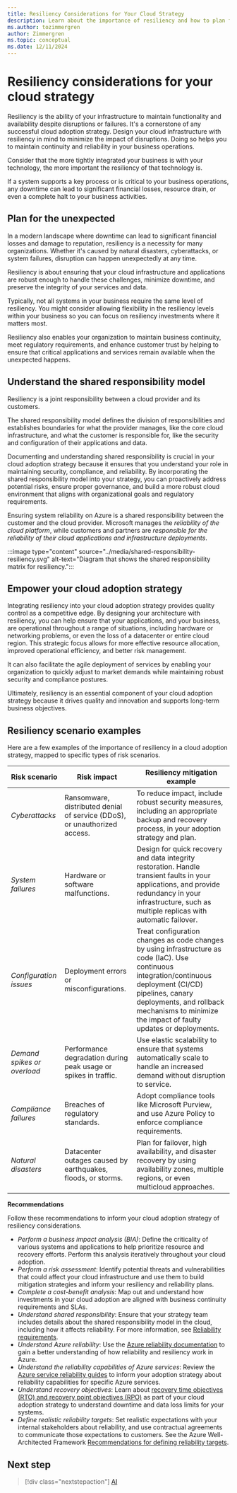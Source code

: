 ```yaml
---
title: Resiliency Considerations for Your Cloud Strategy
description: Learn about the importance of resiliency and how to plan for the unexpected in your cloud adoption strategy.
ms.author: tozimmergren
author: Zimmergren
ms.topic: conceptual
ms.date: 12/11/2024
---
```


# Resiliency considerations for your cloud strategy

Resiliency is the ability of your infrastructure to maintain functionality and availability despite disruptions or failures. It's a cornerstone of any successful cloud adoption strategy. Design your cloud infrastructure with resiliency in mind to minimize the impact of disruptions. Doing so helps you to maintain continuity and reliability in your business operations.

Consider that the more tightly integrated your business is with your technology, the more important the resiliency of that technology is.

If a system supports a key process or is critical to your business operations, any downtime can lead to significant financial losses, resource drain, or even a complete halt to your business activities.

## Plan for the unexpected

In a modern landscape where downtime can lead to significant financial losses and damage to reputation, resiliency is a necessity for many organizations. Whether it's caused by natural disasters, cyberattacks, or system failures, disruption can happen unexpectedly at any time.

Resiliency is about ensuring that your cloud infrastructure and applications are robust enough to handle these challenges, minimize downtime, and preserve the integrity of your services and data.  

Typically, not all systems in your business require the same level of resiliency. You might consider allowing flexibility in the resiliency levels within your business so you can focus on resiliency investments where it matters most.

Resiliency also enables your organization to maintain business continuity, meet regulatory requirements, and enhance customer trust by helping to ensure that critical applications and services remain available when the unexpected happens.

## Understand the shared responsibility model

Resiliency is a joint responsibility between a cloud provider and its customers.  

The shared responsibility model defines the division of responsibilities and establishes boundaries for what the provider manages, like the core cloud infrastructure, and what the customer is responsible for, like the security and configuration of their applications and data.

Documenting and understanding shared responsibility is crucial in your cloud adoption strategy because it ensures that you understand your role in maintaining security, compliance, and reliability. By incorporating the shared responsibility model into your strategy, you can proactively address potential risks, ensure proper governance, and build a more robust cloud environment that aligns with organizational goals and regulatory requirements.

Ensuring system reliability on Azure is a shared responsibility between the customer and the cloud provider. Microsoft manages the *reliability of the cloud platform*, while customers and partners are *responsible for the reliability of their cloud applications and infrastructure deployments*.

:::image type="content" source="../media/shared-responsibility-resiliency.svg" alt-text="Diagram that shows the shared responsibility matrix for resiliency.":::

## Empower your cloud adoption strategy

Integrating resiliency into your cloud adoption strategy provides quality control as a competitive edge. By designing your architecture with resiliency, you can help ensure that your applications, and your business, are operational throughout a range of situations, including hardware or networking problems, or even the loss of a datacenter or entire cloud region. This strategic focus allows for more effective resource allocation, improved operational efficiency, and better risk management.

It can also facilitate the agile deployment of services by enabling your organization to quickly adjust to market demands while maintaining robust security and compliance postures.  

Ultimately, resiliency is an essential component of your cloud adoption strategy because it drives quality and innovation and supports long-term business objectives.

## Resiliency scenario examples

Here are a few examples of the importance of resiliency in a cloud adoption strategy, mapped to specific types of risk scenarios.

| Risk scenario | Risk impact | Resiliency mitigation example |
| --- | --- | --- |
| *Cyberattacks* | Ransomware, distributed denial of service (DDoS), or unauthorized access. | To reduce impact, include robust security measures, including an appropriate backup and recovery process, in your adoption strategy and plan. |
| *System failures* | Hardware or software malfunctions. | Design for quick recovery and data integrity restoration. Handle transient faults in your applications, and provide redundancy in your infrastructure, such as multiple replicas with automatic failover. |
| *Configuration issues* | Deployment errors or misconfigurations. | Treat configuration changes as code changes by using infrastructure as code (IaC). Use continuous integration/continuous deployment (CI/CD) pipelines, canary deployments, and rollback mechanisms to minimize the impact of faulty updates or deployments. |
| *Demand spikes or overload* | Performance degradation during peak usage or spikes in traffic. | Use elastic scalability to ensure that systems automatically scale to handle an increased demand without disruption to service. |
| *Compliance failures* | Breaches of regulatory standards. | Adopt compliance tools like Microsoft Purview, and use Azure Policy to enforce compliance requirements. |
| *Natural disasters* | Datacenter outages caused by earthquakes, floods, or storms. | Plan for failover, high availability, and disaster recovery by using availability zones, multiple regions, or even multicloud approaches. |

**Recommendations**

Follow these recommendations to inform your cloud adoption strategy of resiliency considerations.

- *Perform a business impact analysis (BIA)*: Define the criticality of various systems and applications to help prioritize resource and recovery efforts. Perform this analysis iteratively throughout your cloud adoption.
- *Perform a risk assessment*: Identify potential threats and vulnerabilities that could affect your cloud infrastructure and use them to build mitigation strategies and inform your resiliency and reliability plans.
- *Complete a cost-benefit analysis*: Map out and understand how investments in your cloud adoption are aligned with business continuity requirements and SLAs.
- *Understand shared responsibility*: Ensure that your strategy team includes details about the shared responsibility model in the cloud, including how it affects reliability. For more information, see [Reliability requirements](/azure/reliability/overview#reliability-requirements).
- *Understand Azure reliability*: Use the [Azure reliability documentation](/azure/reliability/overview) to gain a better understanding of how reliability and resiliency work in Azure.
- *Understand the reliability capabilities of Azure services*: Review the [Azure service reliability guides](/azure/reliability/overview-reliability-guidance) to inform your adoption strategy about reliability capabilities for specific Azure services.
- *Understand recovery objectives*: Learn about [recovery time objectives (RTO) and recovery point objectives (RPO)](/azure/reliability/overview#rto-and-rpo-) as part of your cloud adoption strategy to understand downtime and data loss limits for your systems.
- *Define realistic reliability targets*: Set realistic expectations with your internal stakeholders about reliability, and use contractual agreements to communicate those expectations to customers. See the Azure Well-Architected Framework [Recommendations for defining reliability targets](/azure/well-architected/reliability/metrics).

## Next step

> [!div class="nextstepaction"]
> [AI](ai.md)
